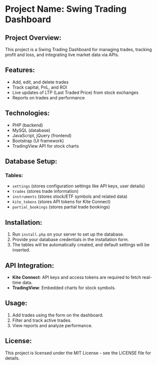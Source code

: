 # Project Name: Swing Trading Dashboard

## Project Overview:
This project is a Swing Trading Dashboard for managing trades, tracking profit and loss, and integrating live market data via APIs.

## Features:
- Add, edit, and delete trades
- Track capital, PnL, and ROI
- Live updates of LTP (Last Traded Price) from stock exchanges
- Reports on trades and performance

## Technologies:
- PHP (backend)
- MySQL (database)
- JavaScript, jQuery (frontend)
- Bootstrap (UI framework)
- TradingView API for stock charts

## Database Setup:
### Tables:
- `settings` (stores configuration settings like API keys, user details)
- `trades` (stores trade information)
- `instruments` (stores stock/ETF symbols and related data)
- `kite_tokens` (stores API tokens for Kite Connect)
- `partial_bookings` (stores partial trade bookings)

## Installation:
1. Run `install.php` on your server to set up the database.
2. Provide your database credentials in the installation form.
3. The tables will be automatically created, and default settings will be inserted.

## API Integration:
- **Kite Connect**: API keys and access tokens are required to fetch real-time data.
- **TradingView**: Embedded charts for stock symbols.

## Usage:
1. Add trades using the form on the dashboard.
2. Filter and track active trades.
3. View reports and analyze performance.

## License:
This project is licensed under the MIT License - see the LICENSE file for details.
